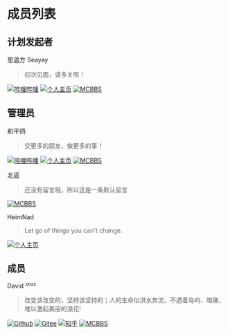 # 成员列表

## 计划发起者

思遥方 Seayay

> 初次见面，请多关照！

[![哔哩哔哩](https://img.shields.io/badge/哔哩哔哩-blue?logo=bilibili&logoColor=white&style=for-the-badge)](https://space.bilibili.com/54907459) [![个人主页](https://img.shields.io/badge/个人主页-blue?&style=for-the-badge)](https://www.seayay.icu/) [![MCBBS](https://img.shields.io/badge/MCBBS-思遥方-brown?&style=for-the-badge)](https://www.mcbbs.net/?3305980)

## 管理员

和平鸽

> 交更多的朋友，做更多的事！

[![哔哩哔哩](https://img.shields.io/badge/哔哩哔哩-blue?logo=bilibili&logoColor=white&style=for-the-badge)](https://space.bilibili.com/387110113) [![个人主页](https://img.shields.io/badge/个人主页-brightgreen?&style=for-the-badge)](https://www.itspigeonaua.tk/) [![MCBBS](https://img.shields.io/badge/MCBBS-UGC丶鸽子OVO-brown?&style=for-the-badge)](https://www.mcbbs.net/?3638558)


北遥

> 还没有留言哦，所以这是一条默认留言

[![MCBBS](https://img.shields.io/badge/MCBBS-tin北遥-brown?&style=for-the-badge)](https://www.mcbbs.net/?2972450)

HeimNad

> Let go of things you can't change.

[![个人主页](https://img.shields.io/badge/个人主页-blue?&style=for-the-badge)](https://blog.qhqqi.top/)

## 成员

David ²⁰²²

> 改变该改变的，坚持该坚持的；人的生命似洪水奔流，不遇着岛屿、暗礁，难以激起美丽的浪花!

[![Github](https://img.shields.io/badge/Github主页-black?logo=GitHub&style=for-the-badge)](https://github.com/xianyongjian080402)
[![Gitee](https://img.shields.io/badge/Gitee主页-red?logo=Gitee&style=for-the-badge)](https://gitee.com/xian66/)
[![知乎](https://img.shields.io/badge/知乎主页-e1e1e1?logo=Zhihu&style=for-the-badge)](https://www.zhihu.com/people/ren-zhe-ai-ren-8647)
[![MCBBS](https://img.shields.io/badge/MCBBS-666666?style=for-the-badge)](https://www.mcbbs.net/?4668715)
